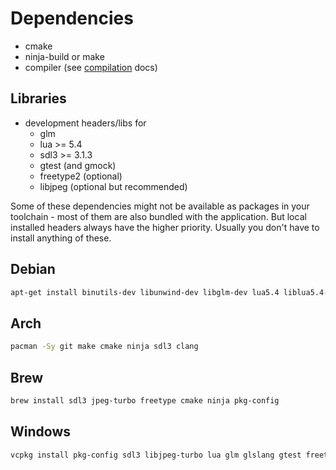 # Dependencies

* cmake
* ninja-build or make
* compiler (see [compilation](Compilation.md) docs)

## Libraries

* development headers/libs for
  * glm
  * lua >= 5.4
  * sdl3 >= 3.1.3
  * gtest (and gmock)
  * freetype2 (optional)
  * libjpeg (optional but recommended)

Some of these dependencies might not be available as packages in your toolchain - most
of them are also bundled with the application. But local installed headers always have
the higher priority. Usually you don't have to install anything of these.

## Debian

```bash
apt-get install binutils-dev libunwind-dev libglm-dev lua5.4 liblua5.4-dev libfreetype-dev libsdl2-dev wayland-protocols pkg-config libjpeg-dev
```

## Arch

```bash
pacman -Sy git make cmake ninja sdl3 clang
```

## Brew

```bash
brew install sdl3 jpeg-turbo freetype cmake ninja pkg-config
```

## Windows

```bash
vcpkg install pkg-config sdl3 libjpeg-turbo lua glm glslang gtest freetype
```
